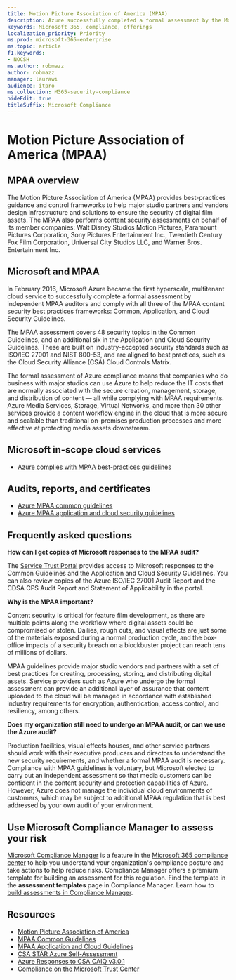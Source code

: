 ```yaml
---
title: Motion Picture Association of America (MPAA)
description: Azure successfully completed a formal assessment by the Motion Picture Association of America.
keywords: Microsoft 365, compliance, offerings
localization_priority: Priority
ms.prod: microsoft-365-enterprise
ms.topic: article
f1.keywords:
- NOCSH
ms.author: robmazz
author: robmazz
manager: laurawi
audience: itpro
ms.collection: M365-security-compliance
hideEdit: true
titleSuffix: Microsoft Compliance
---
```


# Motion Picture Association of America (MPAA)

## MPAA overview

The Motion Picture Association of America (MPAA) provides best-practices guidance and control frameworks to help major studio partners and vendors design infrastructure and solutions to ensure the security of digital film assets. The MPAA also performs content security assessments on behalf of its member companies: Walt Disney Studios Motion Pictures, Paramount Pictures Corporation, Sony Pictures Entertainment Inc., Twentieth Century Fox Film Corporation, Universal City Studios LLC, and Warner Bros. Entertainment Inc.

## Microsoft and MPAA

In February 2016, Microsoft Azure became the first hyperscale, multitenant cloud service to successfully complete a formal assessment by independent MPAA auditors and comply with all three of the MPAA content security best practices frameworks: Common, Application, and Cloud Security Guidelines.

The MPAA assessment covers 48 security topics in the Common Guidelines, and an additional six in the Application and Cloud Security Guidelines. These are built on industry-accepted security standards such as ISO/IEC 27001 and NIST 800-53, and are aligned to best practices, such as the Cloud Security Alliance (CSA) Cloud Controls Matrix.

The formal assessment of Azure compliance means that companies who do business with major studios can use Azure to help reduce the IT costs that are normally associated with the secure creation, management, storage, and distribution of content — all while complying with MPAA requirements. Azure Media Services, Storage, Virtual Networks, and more than 30 other services provide a content workflow engine in the cloud that is more secure and scalable than traditional on-premises production processes and more effective at protecting media assets downstream.

## Microsoft in-scope cloud services

- [Azure complies with MPAA best-practices guidelines](https://aka.ms/AzureCompliance)

## Audits, reports, and certificates

- [Azure MPAA common guidelines](https://aka.ms/AzureMPAACommonGuidelines)
- [Azure MPAA application and cloud security guidelines](https://aka.ms/AzureMPAAApplicationandCloudSecurityGuidelines)

## Frequently asked questions

**How can I get copies of Microsoft responses to the MPAA audit?**

The [Service Trust Portal](https://aka.ms/stphelp) provides access to Microsoft responses to the Common Guidelines and the Application and Cloud Security Guidelines. You can also review copies of the Azure ISO/IEC 27001 Audit Report and the CDSA CPS Audit Report and Statement of Applicability in the portal.

**Why is the MPAA important?**

Content security is critical for feature film development, as there are multiple points along the workflow where digital assets could be compromised or stolen. Dailies, rough cuts, and visual effects are just some of the materials exposed during a normal production cycle, and the box-office impacts of a security breach on a blockbuster project can reach tens of millions of dollars.

MPAA guidelines provide major studio vendors and partners with a set of best practices for creating, processing, storing, and distributing digital assets. Service providers such as Azure who undergo the formal assessment can provide an additional layer of assurance that content uploaded to the cloud will be managed in accordance with established industry requirements for encryption, authentication, access control, and resiliency, among others.

**Does my organization still need to undergo an MPAA audit, or can we use the Azure audit?**

Production facilities, visual effects houses, and other service partners should work with their executive producers and directors to understand the new security requirements, and whether a formal MPAA audit is necessary. Compliance with MPAA guidelines is voluntary, but Microsoft elected to carry out an independent assessment so that media customers can be confident in the content security and protection capabilities of Azure. However, Azure does not manage the individual cloud environments of customers, which may be subject to additional MPAA regulation that is best addressed by your own audit of your environment.

## Use Microsoft Compliance Manager to assess your risk

[Microsoft Compliance Manager](https://docs.microsoft.com/microsoft-365/compliance/compliance-manager) is a feature in the [Microsoft 365 compliance center](https://docs.microsoft.com/microsoft-365/compliance/microsoft-365-compliance-center) to help you understand your organization's compliance posture and take actions to help reduce risks. Compliance Manager offers a premium template for building an assessment for this regulation. Find the template in the **assessment templates** page in Compliance Manager. Learn how to [build assessments in Compliance Manager](compliance-manager-assessments.md).

## Resources

- [Motion Picture Association of America](https://www.mpaa.org/)
- [MPAA Common Guidelines](https://www.mpaa.org/wp-content/uploads/2015/11/MPAA-Best-Practices-Common-Guidelines_V3_0_2015_04_02_FINAL-r7.pdf)
- [MPAA Application and Cloud Guidelines](https://www.mpaa.org/wp-content/uploads/2015/12/MPAA-Best-Practices-App-and-Cloud_V1-0-20150507-RELEASE-CANDIDATE-6.docx)
- [CSA STAR Azure Self-Assessment](https://www.microsoft.com/TrustCenter/Compliance/CSA-self-assessment)
- [Azure Responses to CSA CAIQ v3.0.1](https://gallery.technet.microsoft.com/Azure-Responses-to-CSA-46034a11)
- [Compliance on the Microsoft Trust Center](https://www.microsoft.com/trust-center/compliance/compliance-overview)
